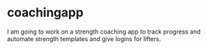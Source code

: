 # coachingapp
I am going to work on a strength coaching app to track progress and automate strength templates and give logins for lifters.
